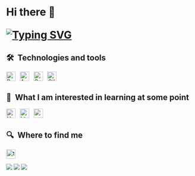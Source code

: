 <h1 align="left">Hi there 👋
<!--<img src="https://github.com/blackcater/blackcater/raw/main/images/Hi.gif" alt="👋" height="32"/></h1>-->

[![Typing SVG](https://readme-typing-svg.demolab.com/?lines=I`m+a+junior+developer;student+from+Moscow)](https://git.io/typing-svg)

## 🛠  Technologies and tools

<a name="learning-now"></a>

[<img src="https://img.shields.io/badge/Python-282C34?logo=python&logoColor=3776AB" alt="Python logo" title="Python" height="25" />][tech_tools_anchor]
&nbsp;
[<img src="https://img.shields.io/badge/Arduino-282C34?logo=arduino&logoColor=00878F" alt="Arduino logo" title="Arduino" height="25" />][tech_tools_anchor]
&nbsp;
[<img src="https://img.shields.io/badge/C++-282C34?logo=cplusplus&logoColor=00599C" alt="C++" title="C++" height="25" />][tech_tools_anchor]
&nbsp;
[<img src="https://img.shields.io/badge/C_sharp-282C34?logo=sharp&logoColor=5C6AC4" alt="C#" title="C#" height="25" />][tech_tools_anchor]

<a name="learning-next"></a>

## 👾  What I am interested in learning at some point
[<img src="https://img.shields.io/badge/Unity-282C34?logo=unity&logoColor=FFFFFF" alt="Unity" title="Unity" height="25" />][tech_tools_anchor]
&nbsp;
[<img src="https://img.shields.io/badge/HTML-282C34?logo=html5&logoColor=E34F26" alt="html" title="html" height="25" />][tech_tools_anchor]
&nbsp;
[<img src="https://img.shields.io/badge/CSS-282C34?logo=css3&logoColor=1572B6" alt="css" title="css" height="25" />][tech_tools_anchor]

## 🔍  Where to find me

[<img src="https://img.shields.io/badge/Telegram-282C34?logo=telegram&logoColor=26A5E4" alt="tg logo" title="tg" height="25" />](https://t.me/nikolay9444)

[tech_tools_anchor]: #bonjour--
[learning_now_anchor]: #learning-now
[learning_next_anchor]: #learning-next


![](https://github-profile-summary-cards.vercel.app/api/cards/profile-details?username=NikolayBerezhnoy&theme=solarized_dark)
![](https://github-profile-summary-cards.vercel.app/api/cards/most-commit-language?username=NikolayBerezhnoy&theme=solarized_dark)
![](https://github-profile-summary-cards.vercel.app/api/cards/repos-per-language?username=NikolayBerezhnoy&theme=solarized_dark)
